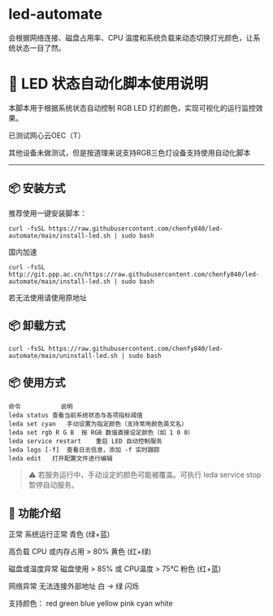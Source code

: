 # led-automate
会根据网络连接、磁盘占用率、CPU 温度和系统负载来动态切换灯光颜色，让系统状态一目了然。

# 🌟 LED 状态自动化脚本使用说明

本脚本用于根据系统状态自动控制 RGB LED 灯的颜色，实现可视化的运行监控效果。

已测试网心云OEC（T）

其他设备未做测试，但是按道理来说支持RGB三色灯设备支持使用自动化脚本

---

## 📦 安装方式

推荐使用一键安装脚本：

```shell
curl -fsSL https://raw.githubusercontent.com/chenfy840/led-automate/main/install-led.sh | sudo bash
```

国内加速

```shell
curl -fsSL http://git.ppp.ac.cn/https://raw.githubusercontent.com/chenfy840/led-automate/main/install-led.sh | sudo bash
```
若无法使用请使用原地址

## 📦 卸载方式

```shell
curl -fsSL https://raw.githubusercontent.com/chenfy840/led-automate/main/uninstall-led.sh | sudo bash
```

## 📦 使用方式

```shell
命令	         说明
leda status	查看当前系统状态与各项指标阈值
leda set cyan	手动设置为指定颜色（支持常用颜色英文名）
leda set rgb R G B	按 RGB 数值直接设定颜色（如 1 0 0）
leda service restart	重启 LED 自动控制服务
leda logs [-f]	查看日志信息，添加 -f 实时跟踪
leda edit	打开配置文件进行编辑
```
> ⚠️ 若服务运行中，手动设定的颜色可能被覆盖。可执行 leda service stop 暂停自动服务。


## 🌟  功能介绍

正常	系统运行正常	青色 (绿+蓝)

高负载	CPU 或内存占用 > 80%	黄色 (红+绿)

磁盘或温度异常	磁盘使用 > 85% 或 CPU温度 > 75°C	粉色 (红+蓝)

网络异常	无法连接外部地址	白 → 绿 闪烁

支持颜色：
red
green
blue
yellow
pink
cyan
white
